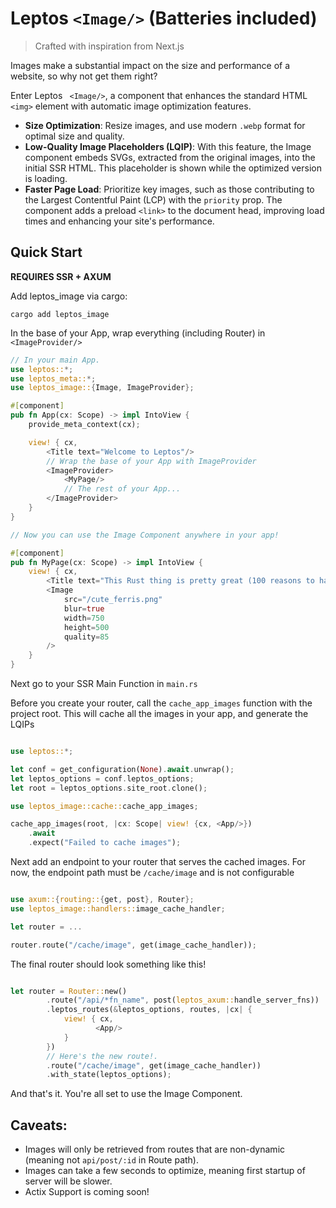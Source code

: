 # Leptos `<Image/>` (Batteries included)

> Crafted with inspiration from Next.js

Images make a substantial impact on the size and performance of a website, so why not get them right?

Enter Leptos ` <Image/>`, a component that enhances the standard HTML `<img>` element with automatic image optimization features.

- **Size Optimization**: Resize images, and use modern `.webp` format for optimal size and quality.
- **Low-Quality Image Placeholders (LQIP)**: With this feature, the Image component embeds SVGs, extracted from the original images, into the initial SSR HTML. This placeholder is shown while the optimized version is loading.
- **Faster Page Load**: Prioritize key images, such as those contributing to the Largest Contentful Paint (LCP) with the `priority` prop. The component adds a preload `<link>` to the document head, improving load times and enhancing your site's performance.

## Quick Start

**REQUIRES SSR + AXUM**

Add leptos_image via cargo:

```
cargo add leptos_image
```

In the base of your App, wrap everything (including Router) in `<ImageProvider/>`

```rust
// In your main App.
use leptos::*;
use leptos_meta::*;
use leptos_image::{Image, ImageProvider};

#[component]
pub fn App(cx: Scope) -> impl IntoView {
    provide_meta_context(cx);

    view! { cx,
        <Title text="Welcome to Leptos"/>
        // Wrap the base of your App with ImageProvider
        <ImageProvider>
            <MyPage/>
            // The rest of your App...
        </ImageProvider>
    }
}

// Now you can use the Image Component anywhere in your app!

#[component]
pub fn MyPage(cx: Scope) -> impl IntoView {
    view! { cx,
        <Title text="This Rust thing is pretty great (100 reasons to hate python)"/>
        <Image
            src="/cute_ferris.png"
            blur=true
            width=750
            height=500
            quality=85
        />
    }
}

```

Next go to your SSR Main Function in `main.rs`

Before you create your router, call the `cache_app_images` function with the project root. This will cache all the images in your app, and generate the LQIPs

```rust

use leptos::*;

let conf = get_configuration(None).await.unwrap();
let leptos_options = conf.leptos_options;
let root = leptos_options.site_root.clone();

use leptos_image::cache::cache_app_images;

cache_app_images(root, |cx: Scope| view! {cx, <App/>})
    .await
    .expect("Failed to cache images");

```

Next add an endpoint to your router that serves the cached images. For now, the endpoint path must be `/cache/image` and is not configurable

```rust

use axum::{routing::{get, post}, Router};
use leptos_image::handlers::image_cache_handler;

let router = ...

router.route("/cache/image", get(image_cache_handler));

```

The final router should look something like this!

```rust

let router = Router::new()
        .route("/api/*fn_name", post(leptos_axum::handle_server_fns))
        .leptos_routes(&leptos_options, routes, |cx| {
            view! { cx,
                   <App/>
            }
        })
        // Here's the new route!.
        .route("/cache/image", get(image_cache_handler))
        .with_state(leptos_options);

```

And that's it. You're all set to use the Image Component.

## Caveats:

- Images will only be retrieved from routes that are non-dynamic (meaning not `api/post/:id` in Route path).
- Images can take a few seconds to optimize, meaning first startup of server will be slower.
- Actix Support is coming soon!
